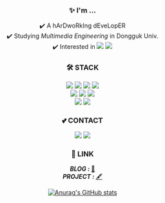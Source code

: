 <div align=center>
  <h3>✨ I'm ... </h3>
  ✔️ A hArDwoRkIng dEveLopER<br>
  ✔️ Studying <i>Multimedia Engineering</i> in Dongguk Univ. <br>
  ✔️ Interested in <img src="https://img.shields.io/badge/iOS-147EFB?style=flat-square&logo=xcode&logoColor=white"/>
  <img src="https://img.shields.io/badge/GAME-000000?style=flat-square&logo=unity&logoColor=white"/><br>
  
<!--
**miiinnn23/miiinnn23** is a ✨ _special_ ✨ repository because its `README.md` (this file) appears on your GitHub profile.
Here are some ideas to get you started:

- 🔭 I’m currently working on ...
- 🌱 I’m currently learning ...
- 👯 I’m looking to collaborate on ...
- 🤔 I’m looking for help with ...
- 💬 Ask me about ...
- 📫 How to reach me: ...
- 😄 Pronouns: ...
- ⚡ Fun fact: ...
-->
<p>
  <h3>🛠 STACK</h3>
  <img src="https://img.shields.io/badge/C-A8B9CC?style=flat-square&logo=C&logoColor=white"/></a>
  <img src="https://img.shields.io/badge/C++-00599C?style=flat-square&logo=C%2B%2B&logoColor=white"/>
  <img src="https://img.shields.io/badge/C%23-239120?style=flat-square&logo=Csharp&logoColor=white"/>
  <img src="https://img.shields.io/badge/Java-007396?style=flat-square&logo=Java&logoColor=white"/> <br>
  <img src="https://img.shields.io/badge/HTML5-E34F26?style=flat-square&logo=Html5&logoColor=white"/>
  <img src="https://img.shields.io/badge/CSS3-1572B6?style=flat-square&logo=Css3&logoColor=white"/> 
  <img src="https://img.shields.io/badge/JavaScript-f7df1e?style=flat-square&logo=Javascript&logoColor=white"/> <br>
  <img src="https://img.shields.io/badge/Swift-FA7343?style=flat-square&logo=Swift&logoColor=white"/>
  <img src="https://img.shields.io/badge/Python-3776AB?style=flat-square&logo=Python&logoColor=white"/> 
  
</p>

  <p>
  <h3>💕 CONTACT</h3>
  <a href="mailto:msan533.1@gmail.com"><img src="https://img.shields.io/badge/Gmail-EA4335?style=flat-square&logo=Gmail&logoColor=white"/></a>
  <a target="_blank" href="https://www.linkedin.com/in/lee-min-898908199/"><img src="https://img.shields.io/badge/LinkedIn-0A66C2?style=flat-square&logo=Linkedin&logoColor=white"/></a>
  </p>

<p>
  <h3>🔗 LINK</h3>
  <strong><i>BLOG&nbsp:&nbsp</i></strong><a href="https://miiinnn23.tistory.com/">🤩</a><br>
  <strong><i>PROJECT&nbsp:&nbsp</i></strong><a href="https://projectintheclass.github.io/Bareun/">🖋</a><br>
</p>

[![Anurag's GitHub stats](https://github-readme-stats.vercel.app/api?username=miiinnn23&count_private=true&show_icons=true?theme=highcontrast)](https://github.com/anuraghazra/github-readme-stats)

<!--[![Hits](https://hits.seeyoufarm.com/api/count/incr/badge.svg?url=https://github.com/miiinnn23hit-counter&count_bg=%23A0B9DD&title_bg=%235C5C5C&icon=&icon_color=%23F1F1F1&title=hits&edge_flat=false)](https://hits.seeyoufarm.com)-->
</div>
